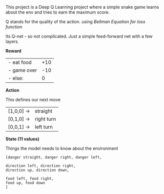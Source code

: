 This project is a Deep Q Learning project where a simple snake game learns about the env and tries to earn the maximum score.

Q stands for the quality of the action.
using *Bellman Equation for loss function*

Its Q-net - so not complicated. Just a simple feed-forward net with a few layers.

**Reward**

|   |   |
|---|---|
| - eat food  | +10  |
| - game over | -10  |
| - else:  | 0 |

**Action**

This defines our next move

|   |   |
|---|---|
|  [1,0,0] -> | straight  |
|  [0,1,0] -> | right turn  |
|  [0,0,1] -> | left turn  |

**State (11 values)**

Things the model needs to know about the environment
```
[danger straight, danger right, danger left, 

direction left, direction right,
direction up, direction down,

food left, food right,
food up, food down
]
```